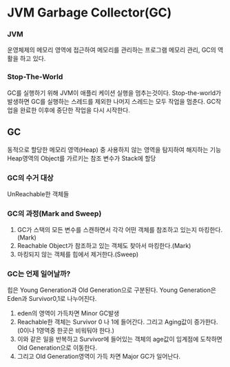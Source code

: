 # JVM Garbage Collector(GC)

### JVM 
운영체제의 메모리 영역에 접근하여 메모리를 관리하는 프로그램
메모리 관리, GC의 역활을 하고 있다.

### Stop-The-World
GC를 실행하기 위해 JVM이 애플리 케이션 실행을 멈추는것이다.
Stop-the-world가 발생하면 GC를 실행하는 스레드를 제외한 나머지 스레드는 모두 작업을 멈춘다.
GC작업을 완료한 이후에 중단한 작업을 다시 시작한다.

## GC
동적으로 할당한 메모리 영역(Heap) 중 사용하지 않는 영역을 탐지하여 해지하는 기능
Heap영역의 Object를 가르키는 참조 변수가 Stack에 할당


### GC의 수거 대상 
UnReachable한 객체들

### GC의 과정(Mark and Sweep)
1. GC가 스택의 모든 변수를 스캔하면서 각각 어떤 객체를 참조하고 있는지 마킹한다.(Mark)
1. Reachable Object가 참조하고 있는 객체도 찾아서 마킹한다.(Mark)
1. 마킹되지 않는 객체를 힙에서 제거한다.(Sweep)

### GC는 언제 일어날까?
힙은 Young Generation과 Old Generation으로 구분된다.
Young Generation은 Eden과 Survivor0,1로 나누어진다.

1. eden의 영역이 가득차면 Minor GC발생 
1. Reachable한 객체는 Survivor 0 나 1에 들어간다. 그리고 Aging값이 증가한다. (0이나 1영역중 한곳은 비워둬야 한다.)
1. 이와 같은 일을 반복하고 Survivor에 들어있는 객체의 age값이 임계점에 도착하면 Old Generation으로 이동한다.
1. 그리고 Old Generation영역이 가득 차면 Major GC가 일어난다.